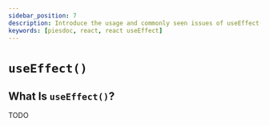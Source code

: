 ```yaml
---
sidebar_position: 7
description: Introduce the usage and commonly seen issues of useEffect() hook in React.
keywords: [piesdoc, react, react useEffect]
---
```


# `useEffect()`

## What Is `useEffect()`?

TODO